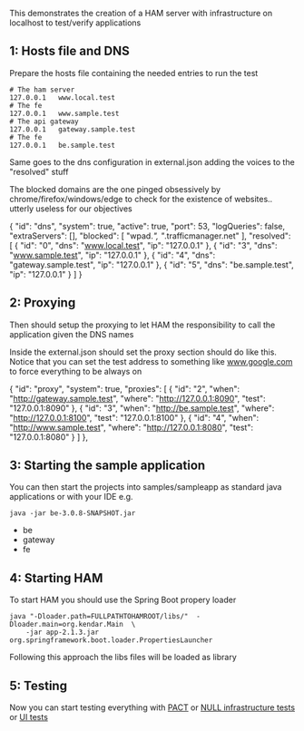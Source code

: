 This demonstrates the creation of a HAM server with infrastructure on localhost
to test/verify applications

## 1: Hosts file and DNS

Prepare the hosts file containing the needed entries to run the test

    # The ham server
    127.0.0.1   www.local.test
    # The fe
    127.0.0.1   www.sample.test
    # The api gateway
    127.0.0.1   gateway.sample.test
    # The fe
    127.0.0.1   be.sample.test

Same goes to the dns configuration in external.json adding the voices to the "resolved" stuff

The blocked domains are the one pinged obsessively by chrome/firefox/windows/edge to check
for the existence of websites.. utterly useless for our objectives

{
    "id": "dns",
    "system": true,
    "active": true,
    "port": 53,
    "logQueries": false,
    "extraServers": [],
    "blocked": [
      "wpad.*",
      "*.trafficmanager.net"
    ],
    "resolved": [
      {
        "id": "0",
        "dns": "www.local.test",
        "ip": "127.0.0.1"
      },
      {
        "id": "3",
        "dns": "www.sample.test",
        "ip": "127.0.0.1"
      },
      {
        "id": "4",
        "dns": "gateway.sample.test",
        "ip": "127.0.0.1"
      },
      {
        "id": "5",
        "dns": "be.sample.test",
        "ip": "127.0.0.1"
      }
    ]
  } 

## 2: Proxying

Then should setup the proxying to let HAM the responsibility to call the application
given the DNS names

Inside the external.json should set the proxy section should do like this. Notice that you can
set the test address to something like www.google.com to force everything to be always on

  {
    "id": "proxy",
    "system": true,
    "proxies": [
      {
        "id": "2",
        "when": "http://gateway.sample.test",
        "where": "http://127.0.0.1:8090",
        "test": "127.0.0.1:8090"
      },
      {
        "id": "3",
        "when": "http://be.sample.test",
        "where": "http://127.0.0.1:8100",
        "test": "127.0.0.1:8100"
      },
      {
        "id": "4",
        "when": "http://www.sample.test",
        "where": "http://127.0.0.1:8080",
        "test": "127.0.0.1:8080"
      }
    ]
  },

## 3: Starting the sample application

You can then start the projects into samples/sampleapp as standard java applications or with your IDE
e.g. 

    java -jar be-3.0.8-SNAPSHOT.jar

* be
* gateway
* fe

## 4: Starting HAM

To start HAM you should use the Spring Boot propery loader

    java "-Dloader.path=FULLPATHTOHAMROOT/libs/"  -Dloader.main=org.kendar.Main  \
        -jar app-2.1.3.jar org.springframework.boot.loader.PropertiesLauncher

Following this approach the libs files will be loaded as library

## 5: Testing 

Now you can start testing everything with [PACT](plugins/replayer/pact.md) 
or [NULL infrastructure tests](plugins/replayer/null.md)
or [UI tests](plugins/replayer/ui.md)
